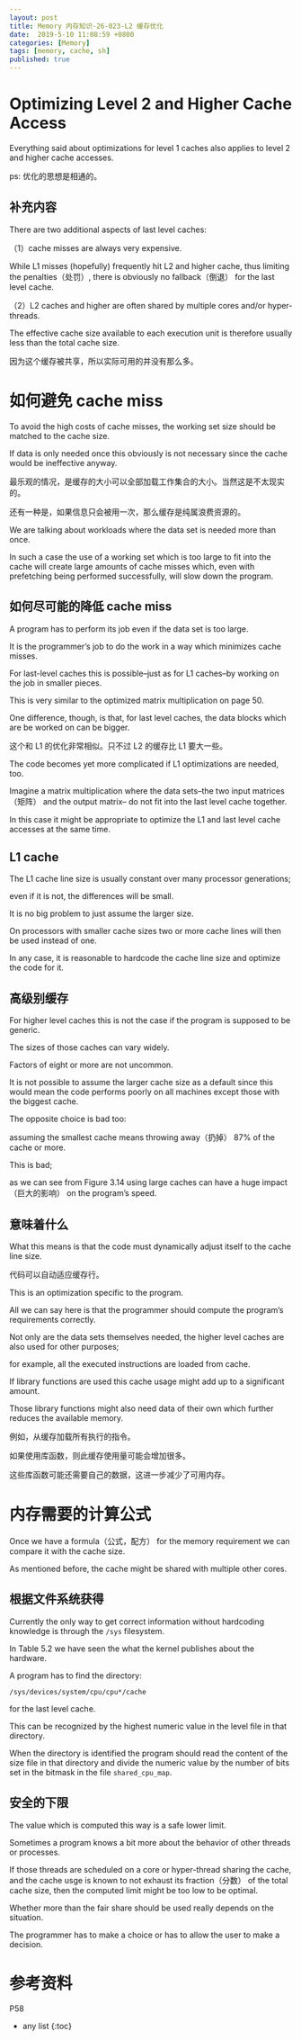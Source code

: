 ```yaml
---
layout: post
title: Memory 内存知识-26-023-L2 缓存优化
date:  2019-5-10 11:08:59 +0800
categories: [Memory]
tags: [memory, cache, sh]
published: true
---
```


# Optimizing Level 2 and Higher Cache Access

Everything said about optimizations for level 1 caches also applies to level 2 and higher cache accesses. 

ps: 优化的思想是相通的。

## 补充内容

There are two additional aspects of last level caches:

（1）cache misses are always very expensive. 

While L1 misses (hopefully) frequently hit L2 and higher cache, thus limiting the penalties（处罚）, there is obviously no fallback（倒退） for the last level cache.

（2）L2 caches and higher are often shared by multiple cores and/or hyper-threads. 

The effective cache size available to each execution unit is therefore usually less than the total cache size.

因为这个缓存被共享，所以实际可用的并没有那么多。

# 如何避免 cache miss

To avoid the high costs of cache misses, the working set size should be matched to the cache size. 

If data is only needed once this obviously is not necessary since the cache would be ineffective anyway. 

最乐观的情况，是缓存的大小可以全部加载工作集合的大小。当然这是不太现实的。

还有一种是，如果信息只会被用一次，那么缓存是纯属浪费资源的。

We are talking about workloads where the data set is needed more than once. 

In such a case the use of a working set which is too large to fit into the cache will create large amounts of cache misses which, even with prefetching being performed successfully, will slow down the program.

## 如何尽可能的降低 cache miss

A program has to perform its job even if the data set is too large. 

It is the programmer’s job to do the work in a way which minimizes cache misses. 

For last-level caches this is possible–just as for L1 caches–by working on the job in smaller pieces. 

This is very similar to the optimized matrix multiplication on page 50. 

One difference, though, is that, for last level caches, the data blocks which are be worked on can be bigger. 

这个和 L1 的优化非常相似。只不过 L2 的缓存比 L1 要大一些。

The code becomes yet more complicated if L1 optimizations are needed, too. 

Imagine a matrix multiplication where the data sets–the two input matrices（矩阵） and the output matrix– do not fit into the last level cache together. 

In this case it might be appropriate to optimize the L1 and last level cache accesses at the same time.

## L1 cache 

The L1 cache line size is usually constant over many processor generations; 

even if it is not, the differences will be small. 

It is no big problem to just assume the larger size. 

On processors with smaller cache sizes two or more cache lines will then be used instead of one. 

In any case, it is reasonable to hardcode the cache line size and optimize the code for it.

## 高级别缓存

For higher level caches this is not the case if the program is supposed to be generic. 

The sizes of those caches can vary widely. 

Factors of eight or more are not uncommon.

It is not possible to assume the larger cache size as a default since this would mean the code performs poorly on all machines except those with the biggest cache. 

The opposite choice is bad too: 

assuming the smallest cache means throwing away（扔掉） 87% of the cache or more. 

This is bad; 

as we can see from Figure 3.14 using large caches can have a huge impact（巨大的影响） on the program’s speed.


## 意味着什么

What this means is that the code must dynamically adjust itself to the cache line size. 

代码可以自动适应缓存行。

This is an optimization specific to the program. 

All we can say here is that the programmer should compute the program’s requirements correctly. 

Not only are the data sets themselves needed, the higher level caches are also used for other purposes; 

for example, all the executed instructions are loaded from cache. 

If library functions are used this cache usage might add up to a significant amount. 

Those library functions might also need data of their own which further reduces the available memory.

例如，从缓存加载所有执行的指令。

如果使用库函数，则此缓存使用量可能会增加很多。

这些库函数可能还需要自己的数据，这进一步减少了可用内存。


# 内存需要的计算公式

Once we have a formula（公式，配方） for the memory requirement we can compare it with the cache size. 

As mentioned before, the cache might be shared with multiple other cores. 

## 根据文件系统获得

Currently the only way to get correct information without hardcoding knowledge is through the `/sys` filesystem.

In Table 5.2 we have seen the what the kernel publishes about the hardware. 

A program has to find the directory:

```
/sys/devices/system/cpu/cpu*/cache
```

for the last level cache. 

This can be recognized by the highest numeric value in the level file in that directory.

When the directory is identified the program should read the content of the size file in that directory and divide the numeric value by the number of bits set in the bitmask in the file `shared_cpu_map`.


## 安全的下限

The value which is computed this way is a safe lower limit.

Sometimes a program knows a bit more about the behavior of other threads or processes. 

If those threads are scheduled on a core or hyper-thread sharing the cache, and the cache usge is known to not exhaust its fraction（分数） of the total cache size, then the computed limit might be too low to be optimal. 

Whether more than the fair share should be used really depends on the situation. 

The programmer has to make a choice or has to allow the user to make a decision.

# 参考资料

P58

* any list
{:toc}